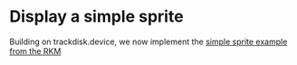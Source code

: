 Display a simple sprite
=======================

Building on trackdisk.device, we now implement the [simple sprite example from the RKM](http://amigadev.elowar.com/read/ADCD_2.1/Hardware_Manual_guide/node02D2.html)

